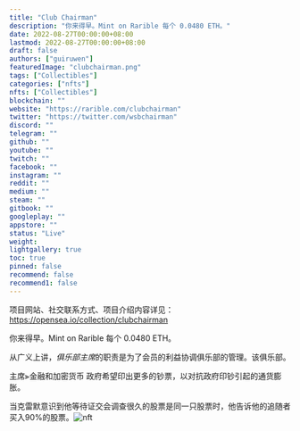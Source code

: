 ```yaml
---
title: "Club Chairman"
description: "你来得早。Mint on Rarible 每个 0.0480 ETH。"
date: 2022-08-27T00:00:00+08:00
lastmod: 2022-08-27T00:00:00+08:00
draft: false
authors: ["guiruwen"]
featuredImage: "clubchairman.png"
tags: ["Collectibles"]
categories: ["nfts"]
nfts: ["Collectibles"]
blockchain: ""
website: "https://rarible.com/clubchairman"
twitter: "https://twitter.com/wsbchairman"
discord: ""
telegram: ""
github: ""
youtube: ""
twitch: ""
facebook: ""
instagram: ""
reddit: ""
medium: ""
steam: ""
gitbook: ""
googleplay: ""
appstore: ""
status: "Live"
weight: 
lightgallery: true
toc: true
pinned: false
recommend: false
recommend1: false
---
```

项目网站、社交联系方式、项目介绍内容详见：https://opensea.io/collection/clubchairman

你来得早。Mint on Rarible 每个 0.0480 ETH。

从广义上讲，*俱乐部主席*的职责是为了会员的利益协调俱乐部的管理。该俱乐部。

主席⫸金融和加密货币 政府希望印出更多的钞票，以对抗政府印钞引起的通货膨胀。

当克雷默意识到他等待证交会调查很久的股票是同一只股票时，他告诉他的追随者买入90%的股票。![nft](01.jpg)

